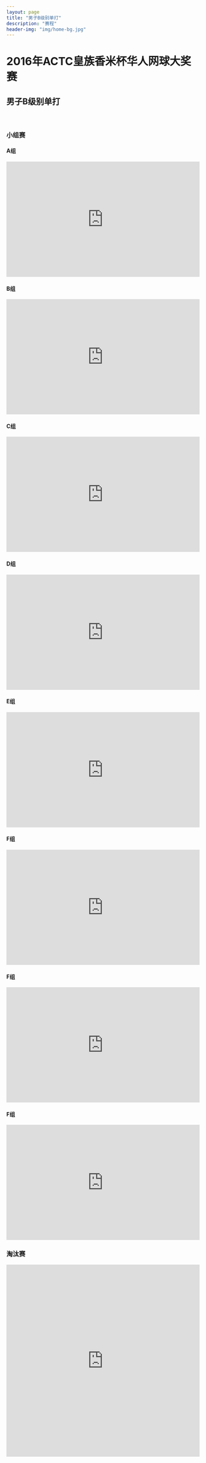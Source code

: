 ```yaml
---
layout: page
title: "男子B级别单打"
description: "赛程"
header-img: "img/home-bg.jpg"
---
```

<style>
@media (max-width: 767px) {
    iframe {
        max-width: calc(100vw + 40px) !important;
        margin: -11px -25px;}
    .iframe-wrapper {
        width:100vw;
        overflow: hidden;
        margin: 0 -15px;}
}
</style>

<h1><p class="text-center">2016年ACTC皇族香米杯华人网球大奖赛</p></h1>
<h2><p class="text-center">男子B级别单打</p></h2>
<br>
<h3>小组赛</h3>
<div class="row">
  <div class="col-xs-offset-1 col-xs-10 col-sm-offset-1 col-sm-10  col-md-offset-1 col-md-10  col-lg-offset-1 col-lg-10 col-centered vcenter">
    <h4>A组</h4>
    <div class="iframe-wrapper text-center">
      <iframe src="http://actc.challonge.com/2016bsingle_a/module?show_standings=1&tab=standings" width="100%" height="300" frameborder="0" scrolling="auto" allowtransparency="true"></iframe>
    </div>
  </div>
  <div class="col-xs-offset-1 col-xs-10 col-sm-offset-1 col-sm-10  col-md-offset-1 col-md-10  col-lg-offset-1 col-lg-10 col-centered vcenter">
    <h4>B组</h4>
    <div class="iframe-wrapper text-center">
      <iframe src="http://actc.challonge.com/2016bsingle_b/module?show_standings=1&tab=standings" width="100%" height="300" frameborder="0" scrolling="auto" allowtransparency="true"></iframe>
    </div>
  </div>
  <div class="col-xs-offset-1 col-xs-10 col-sm-offset-1 col-sm-10  col-md-offset-1 col-md-10  col-lg-offset-1 col-lg-10 col-centered vcenter">
    <h4>C组</h4>
    <div class="iframe-wrapper text-center">
      <iframe src="http://actc.challonge.com/2016bsingle_c/module?show_standings=1&tab=standings" width="100%" height="300" frameborder="0" scrolling="auto" allowtransparency="true"></iframe>
    </div>
  </div>
  <div class="col-xs-offset-1 col-xs-10 col-sm-offset-1 col-sm-10  col-md-offset-1 col-md-10  col-lg-offset-1 col-lg-10 col-centered vcenter">
    <h4>D组</h4>
    <div class="iframe-wrapper text-center">
      <iframe src="http://actc.challonge.com/2016bsingle_d/module?show_standings=1&tab=standings" width="100%" height="300" frameborder="0" scrolling="auto" allowtransparency="true"></iframe>
    </div>
  </div>
  <div class="col-xs-offset-1 col-xs-10 col-sm-offset-1 col-sm-10  col-md-offset-1 col-md-10  col-lg-offset-1 col-lg-10 col-centered vcenter">
    <h4>E组</h4>
    <div class="iframe-wrapper text-center">
      <iframe src="http://actc.challonge.com/2016bsingle_e/module?show_standings=1&tab=standings" width="100%" height="300" frameborder="0" scrolling="auto" allowtransparency="true"></iframe>
    </div>
  </div>
  <div class="col-xs-offset-1 col-xs-10 col-sm-offset-1 col-sm-10  col-md-offset-1 col-md-10  col-lg-offset-1 col-lg-10 col-centered vcenter">
    <h4>F组</h4>
    <div class="iframe-wrapper text-center">
      <iframe src="http://actc.challonge.com/2016bsingle_f/module?show_standings=1&tab=standings" width="100%" height="300" frameborder="0" scrolling="auto" allowtransparency="true"></iframe>
    </div>
  </div>
  <div class="col-xs-offset-1 col-xs-10 col-sm-offset-1 col-sm-10  col-md-offset-1 col-md-10  col-lg-offset-1 col-lg-10 col-centered vcenter">
    <h4>F组</h4>
    <div class="iframe-wrapper text-center">
      <iframe src="http://actc.challonge.com/2016bsingle_g/module?show_standings=1&tab=standings" width="100%" height="300" frameborder="0" scrolling="auto" allowtransparency="true"></iframe>
    </div>
  </div>
  <div class="col-xs-offset-1 col-xs-10 col-sm-offset-1 col-sm-10  col-md-offset-1 col-md-10  col-lg-offset-1 col-lg-10 col-centered vcenter">
    <h4>F组</h4>
    <div class="iframe-wrapper text-center">
      <iframe src="http://actc.challonge.com/2016bsingle_h/module?show_standings=1&tab=standings" width="100%" height="300" frameborder="0" scrolling="auto" allowtransparency="true"></iframe>
    </div>
  </div>
</div>

<h3>淘汰赛</h3>
<div class="row">
  <div class="col-xs-offset-1 col-xs-10 col-sm-offset-1 col-sm-10  col-md-offset-1 col-md-10  col-lg-offset-1 col-lg-10 col-centered vcenter">
    <div class="iframe-wrapper text-center">
      <iframe src="http://actc.challonge.com/2016bsingle_final/module" width="100%" height="500" frameborder="0" scrolling="auto" allowtransparency="true"></iframe>
    </div>
  </div>
<div>
